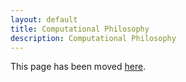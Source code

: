 ```yaml
---
layout: default
title: Computational Philosophy
description: Computational Philosophy
---
```


This page has been moved [here](/).
